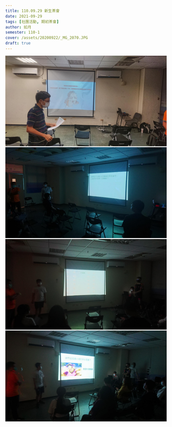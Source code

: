 ```yaml
---
title: 110.09.29 新生茶會
date: 2021-09-29
tags: [社團活動, 期初茶會]
author: 如月
semester: 110-1
cover: /assets/20200922/_MG_2070.JPG
draft: true
---
```


![](/assets/20210929/IMG_20210929_222942_HDR.jpg)
![](/assets/20210929/IMG_20210929_221111_HDR.jpg)
![](/assets/20210929/IMG_20210929_205605_HDR.jpg)
![](/assets/20210929/IMG_20210929_203148_HDR.jpg)
